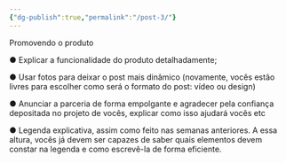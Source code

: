 ```yaml
---
{"dg-publish":true,"permalink":"/post-3/"}
---
```


Promovendo o produto

● Explicar a funcionalidade do produto detalhadamente;

● Usar fotos para deixar o post mais dinâmico (novamente, vocês estão livres para
escolher como será o formato do post: vídeo ou design)

● Anunciar a parceria de forma empolgante e agradecer pela confiança depositada
no projeto de vocês, explicar como isso ajudará vocês etc

● Legenda explicativa, assim como feito nas semanas anteriores. A essa altura,
vocês já devem ser capazes de saber quais elementos devem constar na legenda e
como escrevê-la de forma eficiente.